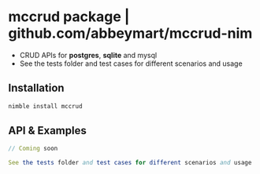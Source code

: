 # mccrud package | github.com/abbeymart/mccrud-nim

- CRUD APIs for **postgres**, **sqlite** and mysql
- See the tests folder and test cases for different scenarios and usage

## Installation

```sh
nimble install mccrud
```

## API & Examples

```nim
// Coming soon

See the tests folder and test cases for different scenarios and usage

```
